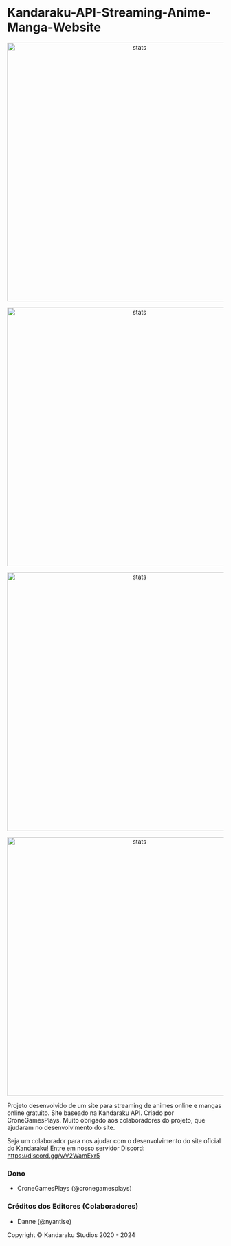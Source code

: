 # Kandaraku-API-Streaming-Anime-Manga-Website

<p align="center">
  <img src="https://github.com/CroneGamesPlays/Kandaraku-API-Streaming-Anime-Manga-Website/assets/77684277/6d9e968f-b153-4241-baa7-fc0f946a99ce" width="600px" alt="stats" align="center">
</p>
<p align="center">
  <img src="https://github.com/CroneGamesPlays/Kandaraku-API-Streaming-Anime-Manga-Website/assets/77684277/bced2252-2254-4918-b924-41a2df3ec685" width="600px" alt="stats" align="center">
</p>
<p align="center">
  <img src="https://github.com/CroneGamesPlays/Kandaraku-API-Streaming-Anime-Manga-Website/assets/77684277/2b3206fa-9eb0-4853-95e3-3b215f7fda80" width="600px" alt="stats" align="center">
</p>
<p align="center">
  <img src="https://github.com/CroneGamesPlays/Kandaraku-API-Streaming-Anime-Manga-Website/assets/77684277/c3082191-a5bf-406d-bf63-fbbccd5daa62" width="600px" alt="stats" align="center">
</p>

Projeto desenvolvido de um site para streaming de animes online e mangas online gratuito. Site baseado na Kandaraku API. Criado por CroneGamesPlays. Muito obrigado aos colaboradores do projeto, que ajudaram no desenvolvimento do site.

Seja um colaborador para nos ajudar com o desenvolvimento do site oficial do Kandaraku! Entre em nosso servidor Discord: https://discord.gg/wV2WamExr5

### Dono
- CroneGamesPlays (@cronegamesplays)

### Créditos dos Editores (Colaboradores)
- Danne (@nyantise)

Copyright © Kandaraku Studios 2020 - 2024
